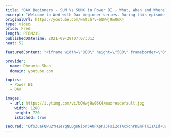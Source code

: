 ```yaml
---
title: "DAX Beginners - SUM Vs SUMX in Power BI - What, When and Where?"
excerpt: "Welcome to Wed with Dax beginner series. During this episode, we will talk about two interesting DAX expressions. SUM and SUMX. We will compare both DAX expressions in detail. First, I will explain When to use SUM and when to use SUMX. We will talk about the difference between SUM and SUMX functions"
originalUrl: https://youtube.com/watch?v=bQWwj9w06K4
type: video
price: Free
length: PT6M21S
publishedDateTime: 2021-09-29T07:07:31Z
heat: 52

featuredContent: "<iframe width=\"800\" height=\"500\" frameborder=\"0\" src=\"https://www.youtube.com/embed/bQWwj9w06K4\" allow=\"accelerometer; autoplay; encrypted-media; gyroscope; picture-in-picture\" allowfullscreen></iframe>"

provider:
  name: Dhruvin Shah
  domain: youtube.com

topics:
  - Power BI
  - DAX

images:
  - url: https://i.ytimg.com/vi/bQWwj9w06K4/maxresdefault.jpg
    width: 1280
    height: 720
    isCached: true

secured: "OfsZuaFQwu2YH1eYqNLDgKNior5AUPXpPJ3Fsi2oTAcxqnPDEmPTKIsAId+uWUG+hUqMWuG2DlBy1cNJEFOzM8ImYnroP6YqbBhxPkj+JTMJhK4jm60FGr6weedJlPLHZVdfT31FmEjLK7FVucj1IrQz0ogqKBT1aKi8eJVny0GhfLQ7g8fR74cMStZvZDori9RTGd81gJxEIayqHtnqeU0L3nqUi7h3gZpo6mmojDlWIgZQUli3KUZjnym0XZ4dNdP0eCQ12/Ldjmd+mhyLx/m5MJkzOIf8GjRmtMhswQEM8AWVyDhDS3vmPrYFvaF76SdQpQgMZc5sTLlaPdr62ns53IIsTmYbify1lv99x0epFmseQu04i7EgS+Phrmp4n6m8NwNhYom8i+Ix65CwmdHzHZNEIcdjx1D3/66z10U=;immGNqlDvzF+k+e42EZW7w=="
---
```


